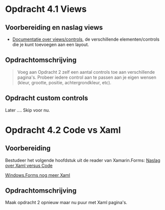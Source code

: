 # Opdracht 4.1 Views

## Voorbereiding en naslag views

- [Documentatie over views/controls](https://developer.xamarin.com/guides/xamarin-forms/controls/views/), de verschillende elementen/controls die je kunt toevoegen aan een layout. 

## Opdrachtomschrijving

> Voeg aan Opdracht 2 zelf een aantal controls toe aan verschillende pagina's. Probeer iedere control aan te passen aan je eigen wensen (kleur, grootte, positie, achtergrondkleur, etc).

## Opdracht custom controls

Later .... Skip voor nu.

# Opdracht 4.2 Code vs Xaml

## Voorbereiding 

Bestudeer het volgende hoofdstuk uit de reader van Xamarin.Forms:
[Naslag over Xaml versus Code](https://elo.kw1c.nl/CMS/Studie/811%20ICT-Academie/811%20VakkenInhoud/%5BB.29%20INFi%5D%20Informatica%20instructie/Productie/01.%20Reader/BookPreview2-Ch07-Rel0203.pdf)

[Windows.Forms nog meer Xaml](https://elo.kw1c.nl/CMS/Studie/811%20ICT-Academie/811%20VakkenInhoud/%5BB.29%20INFi%5D%20Informatica%20instructie/Productie/01.%20Reader/BookPreview2-Ch08-Rel0203.pdf)

## Opdrachtomschrijving

Maak opdracht 2 opnieuw maar nu puur met Xaml pagina's.


